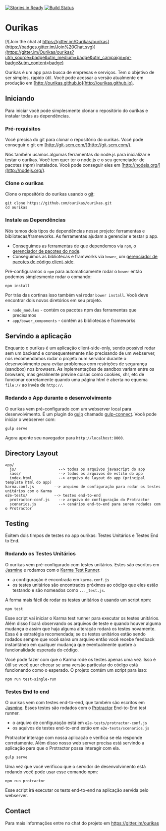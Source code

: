[![Stories in Ready](https://badge.waffle.io/ourikas/ourikas.png?label=ready&title=Ready)](https://waffle.io/ourikas/ourikas)
[![Build Status](https://snap-ci.com/Ourikas/ourikas/branch/master/build_image)](https://snap-ci.com/Ourikas/ourikas/branch/master)

# Ourikas
[![Join the chat at https://gitter.im/Ourikas/ourikas](https://badges.gitter.im/Join%20Chat.svg)](https://gitter.im/Ourikas/ourikas?utm_source=badge&utm_medium=badge&utm_campaign=pr-badge&utm_content=badge)

Ourikas é um app para busca de empresas e serviços. Tem o objetivo de ser simples, rápido útil. Você pode acessar a versão atualmente em produção em [http://ourikas.github.io](http://ourikas.github.io).


## Iniciando

Para iniciar você pode simplesmente clonar o repositório do ourikas e instalar todas as dependências.

### Pré-requisitos

Você precisa do git para clonar o repositório do ourikas. Você pode conseguir o git em [http://git-scm.com/](http://git-scm.com/).

Nós também usamos algumas ferramentas do node.js para inicializar e testar o ourikas. Você tem quer ter o node.js e o seu gerenciador de pacotes (npm) instalados. Você pode conseguir eles em [http://nodejs.org/](http://nodejs.org/).


### Clone o ourikas

Clone o repositório do ourikas usando o [git][git]:


```
git clone https://github.com/ourikas/ourikas.git
cd ourikas
```

### Instale as Dependências

Nós temos dois tipos de dependências nesse projeto: ferramentas e bibliotecas/frameworks. As ferramentas ajudam a gerenciar e testar p app.

* Conseguimos as ferramentas de que dependemos via `npm`, o [gerenciador de pacotes do node][npm].
* Conseguimos as bibliotecas e framworks via `bower`, um [gerenciador de pacotes de código client-side][bower].

Pré-configuramos o `npm` para automaticamente rodar o `bower` então podemos simplesmente rodar o comando:

```
npm install
```

Por trás das cortinas isso também vai rodar  `bower install`.  Você deve encontrar dois novos diretórios em seu projeto.

* `node_modules` - contém os pacotes npm das ferramentas que precisamos
* `app/bower_components` - contém as bibliotecas e frameworks

## Servindo a aplicação

Enquanto o ourikas é um aplicação client-side-only, sendo possível rodar sem um backend e consequentemente não precisando de um webserver, nós recomendamos rodar o projeto num servidor durante o desenvolvimento para evitar problemas com restrições de segurança (sandbox) nos browsers. As inplementações de sandbox variam entre os browsers, mas geralmente previne coisas como cookies, xhr, etc de funcionar corretamente quando uma página html é aberta no equema `file://` ao invés de `http://`.


### Rodando o App durante o desenvolvimento

O ourikas vem pré-configurado com um webserver local para desenvolvimento. É um plugin do  [gulp][gulp]
chamado [gulp-connect][gulp-connect]. Você pode iniciar o webserver com:


```
gulp serve
```

Agora aponte seu navegador para  `http://localhost:8000`.



## Directory Layout

```
app/
  js/                   --> todos os arquivos javascript do app
  sass/                 --> todos os arquivos de estilo do app
  index.html            --> arquivo de layout do app (principal template html do app)
karma.conf.js         --> arquivo de configuração para rodar os testes unitários com o Karma
e2e-tests/            --> testes end-to-end
  protractor-conf.js    --> arquivo de configuração do Protractor
  scenarios.js          --> cenários end-to-end para serem rodados com o Protractor
```

## Testing

Exitem dois timpos de testes no app ourikas: Testes Unitários e Testes End to End.

###  Rodando os Testes Unitários

O ourikas vem pré-configurado com testes unitários. Estes são escritos em [Jasmine][jasmine] e rodamos com o  [Karma Test Runner][karma].

* a configuração é encontrada em `karma.conf.js`
* os testes unitários são encontrados próximos ao código  que eles estão testando e são nomeados como `..._test.js`.

A forma mais fácil de rodar os testes unitários é usando um script npm:

```
npm test
```

Esse script vai iniciar o Karma test runner para executar os testes unitários. Além disso ficará observando os arquivos de teste e quando houver alguma mudança e assim que haja alguma alteração rodará os testes novamente.
Essa é a estratégia recomendada; se os testes unitários estão sendo rodados sempre que você salva um arquivo então você recebe feedback instantâneo em qualquer mudança que eventualmente quebre a funcionalidade esperada do código.

Você pode fazer com que o Karma rode os testes apenas uma vez. Isso é útil se você quer checar se uma versão particular do código está funcionando como o esperado. O projeto contém um script para isso:

```
npm run test-single-run
```


### Testes End to end

O ourikas vem com testes end-to-end, que também são escritos em [Jasmine][jasmine]. Esses testes são rodados com o [Protractor][protractor] End-to-End test runner.

* o arquivo de configuração está em `e2e-tests/protractor-conf.js`
* os aquivos de testes end-to-end estão em `e2e-tests/scenarios.js`

Protractor interage com nossa aplicação e verifica se ela responde corretamente. Além disso nosso web server procisa está servindo a aplicação para que o Protractor possa interagir com ela.

```
gulp serve 
```

Uma vez que você verificou que o servidor de desenvolvimento está rodando você pode usar esse comando npm:

```
npm run protractor
```

Esse script irá executar os tests end-to-end na aplicação servida pelo webserver.


## Contact

Para mais informações entre no chat do projeto em https://gitter.im/ourikas

[git]: http://git-scm.com/
[bower]: http://bower.io
[npm]: https://www.npmjs.org/
[node]: http://nodejs.org
[protractor]: https://github.com/angular/protractor
[jasmine]: http://jasmine.github.io
[karma]: http://karma-runner.github.io
[travis]: https://travis-ci.org/
[gulp]: http://gulpjs.com/
[gulp-connect]: https://github.com/avevlad/gulp-connect
